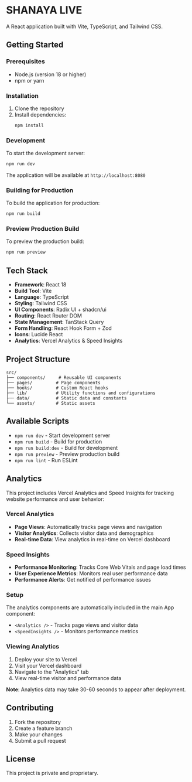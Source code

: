 # SHANAYA LIVE

A React application built with Vite, TypeScript, and Tailwind CSS.

## Getting Started

### Prerequisites

- Node.js (version 18 or higher)
- npm or yarn

### Installation

1. Clone the repository
2. Install dependencies:
   ```bash
   npm install
   ```

### Development

To start the development server:

```bash
npm run dev
```

The application will be available at `http://localhost:8080`

### Building for Production

To build the application for production:

```bash
npm run build
```

### Preview Production Build

To preview the production build:

```bash
npm run preview
```

## Tech Stack

- **Framework**: React 18
- **Build Tool**: Vite
- **Language**: TypeScript
- **Styling**: Tailwind CSS
- **UI Components**: Radix UI + shadcn/ui
- **Routing**: React Router DOM
- **State Management**: TanStack Query
- **Form Handling**: React Hook Form + Zod
- **Icons**: Lucide React
- **Analytics**: Vercel Analytics & Speed Insights

## Project Structure

```
src/
├── components/     # Reusable UI components
├── pages/         # Page components
├── hooks/         # Custom React hooks
├── lib/           # Utility functions and configurations
├── data/          # Static data and constants
└── assets/        # Static assets
```

## Available Scripts

- `npm run dev` - Start development server
- `npm run build` - Build for production
- `npm run build:dev` - Build for development
- `npm run preview` - Preview production build
- `npm run lint` - Run ESLint

## Analytics

This project includes Vercel Analytics and Speed Insights for tracking website performance and user behavior:

### Vercel Analytics
- **Page Views**: Automatically tracks page views and navigation
- **Visitor Analytics**: Collects visitor data and demographics
- **Real-time Data**: View analytics in real-time on Vercel dashboard

### Speed Insights
- **Performance Monitoring**: Tracks Core Web Vitals and page load times
- **User Experience Metrics**: Monitors real user performance data
- **Performance Alerts**: Get notified of performance issues

### Setup
The analytics components are automatically included in the main App component:
- `<Analytics />` - Tracks page views and visitor data
- `<SpeedInsights />` - Monitors performance metrics

### Viewing Analytics
1. Deploy your site to Vercel
2. Visit your Vercel dashboard
3. Navigate to the "Analytics" tab
4. View real-time visitor and performance data

**Note**: Analytics data may take 30-60 seconds to appear after deployment.

## Contributing

1. Fork the repository
2. Create a feature branch
3. Make your changes
4. Submit a pull request

## License

This project is private and proprietary.
